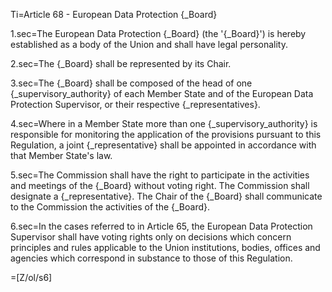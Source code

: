 Ti=Article 68 - European Data Protection {_Board}

1.sec=The European Data Protection {_Board} (the '{_Board}') is hereby established as a body of the Union and shall have legal personality.

2.sec=The {_Board} shall be represented by its Chair.

3.sec=The {_Board} shall be composed of the head of one {_supervisory_authority} of each Member State and of the European Data Protection Supervisor, or their respective {_representatives}.

4.sec=Where in a Member State more than one {_supervisory_authority} is responsible for monitoring the application of the provisions pursuant to this Regulation, a joint {_representative} shall be appointed in accordance with that Member State's law.

5.sec=The Commission shall have the right to participate in the activities and meetings of the {_Board} without voting right. The Commission shall designate a {_representative}. The Chair of the {_Board} shall communicate to the Commission the activities of the {_Board}.

6.sec=In the cases referred to in Article 65, the European Data Protection Supervisor shall have voting rights only on decisions which concern principles and rules applicable to the Union institutions, bodies, offices and agencies which correspond in substance to those of this Regulation.

=[Z/ol/s6]
